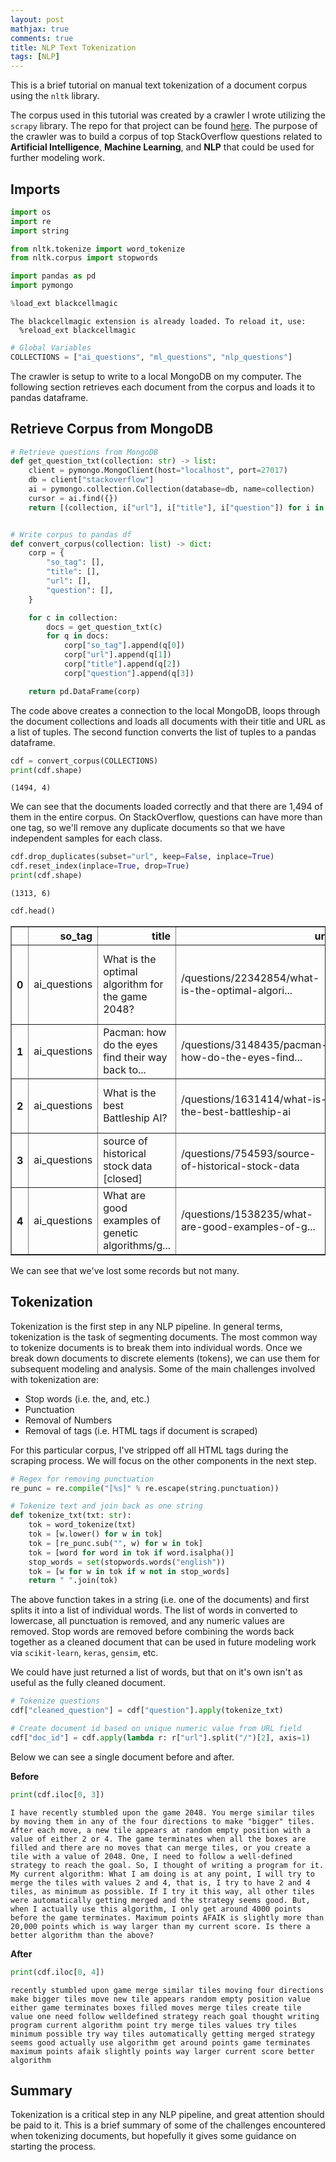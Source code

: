 ```yaml
---
layout: post  
mathjax: true  
comments: true  
title: NLP Text Tokenization  
tags: [NLP]  
---
```

This is a brief tutorial on manual text tokenization of a document corpus using the `nltk` library.  

The corpus used in this tutorial was created by a crawler I wrote utilizing the `scrapy` library. The repo for that project can be found [here](https://github.com/Jason-Adam/stack-crawler). The purpose of the crawler was to build a corpus of top StackOverflow questions related to **Artificial Intelligence**, **Machine Learning**, and **NLP** that could be used for further modeling work.  

## Imports


```python
import os
import re
import string

from nltk.tokenize import word_tokenize
from nltk.corpus import stopwords

import pandas as pd
import pymongo

%load_ext blackcellmagic
```

    The blackcellmagic extension is already loaded. To reload it, use:
      %reload_ext blackcellmagic



```python
# Global Variables
COLLECTIONS = ["ai_questions", "ml_questions", "nlp_questions"]
```

The crawler is setup to write to a local MongoDB on my computer. The following section retrieves each document from the corpus and loads it to pandas dataframe.  

## Retrieve Corpus from MongoDB


```python
# Retrieve questions from MongoDB
def get_question_txt(collection: str) -> list:
    client = pymongo.MongoClient(host="localhost", port=27017)
    db = client["stackoverflow"]
    ai = pymongo.collection.Collection(database=db, name=collection)
    cursor = ai.find({})
    return [(collection, i["url"], i["title"], i["question"]) for i in cursor]


# Write corpus to pandas df
def convert_corpus(collection: list) -> dict:
    corp = {
        "so_tag": [],
        "title": [],
        "url": [],
        "question": [],
    }

    for c in collection:
        docs = get_question_txt(c)
        for q in docs:
            corp["so_tag"].append(q[0])
            corp["url"].append(q[1])
            corp["title"].append(q[2])
            corp["question"].append(q[3])

    return pd.DataFrame(corp)
```

The code above creates a connection to the local MongoDB, loops through the document collections and loads all documents with their title and URL as a list of tuples. The second function converts the list of tuples to a pandas dataframe.


```python
cdf = convert_corpus(COLLECTIONS)
print(cdf.shape)
```

    (1494, 4)


We can see that the documents loaded correctly and that there are 1,494 of them in the entire corpus. On StackOverflow, questions can have more than one tag, so we'll remove any duplicate documents so that we have independent samples for each class.


```python
cdf.drop_duplicates(subset="url", keep=False, inplace=True)
cdf.reset_index(inplace=True, drop=True)
print(cdf.shape)
```

    (1313, 6)



```python
cdf.head()
```




<div>
<style scoped>
    .dataframe tbody tr th:only-of-type {
        vertical-align: middle;
    }

    .dataframe tbody tr th {
        vertical-align: top;
    }

    .dataframe thead th {
        text-align: right;
    }
</style>
<table border="1" class="dataframe">
  <thead>
    <tr style="text-align: right;">
      <th></th>
      <th>so_tag</th>
      <th>title</th>
      <th>url</th>
      <th>question</th>
    </tr>
  </thead>
  <tbody>
    <tr>
      <th>0</th>
      <td>ai_questions</td>
      <td>What is the optimal algorithm for the game 2048?</td>
      <td>/questions/22342854/what-is-the-optimal-algori...</td>
      <td>I have recently stumbled upon the game 2048. Y...</td>
    </tr>
    <tr>
      <th>1</th>
      <td>ai_questions</td>
      <td>Pacman: how do the eyes find their way back to...</td>
      <td>/questions/3148435/pacman-how-do-the-eyes-find...</td>
      <td>I found a lot of references to the AI of the g...</td>
    </tr>
    <tr>
      <th>2</th>
      <td>ai_questions</td>
      <td>What is the best Battleship AI?</td>
      <td>/questions/1631414/what-is-the-best-battleship-ai</td>
      <td>Battleship! Back in 2003 (when I was 17), I co...</td>
    </tr>
    <tr>
      <th>3</th>
      <td>ai_questions</td>
      <td>source of historical stock data [closed]</td>
      <td>/questions/754593/source-of-historical-stock-data</td>
      <td>I'm trying to make a stock market simulator (p...</td>
    </tr>
    <tr>
      <th>4</th>
      <td>ai_questions</td>
      <td>What are good examples of genetic algorithms/g...</td>
      <td>/questions/1538235/what-are-good-examples-of-g...</td>
      <td>Genetic algorithms (GA) and genetic programmin...</td>
    </tr>
  </tbody>
</table>
</div>



We can see that we've lost some records but not many.  

## Tokenization  
Tokenization is the first step in any NLP pipeline. In general terms, tokenization is the task of segmenting documents. The most common way to tokenize documents is to break them into individual words. Once we break down documents to discrete elements (tokens), we can use them for subsequent modeling and analysis. Some of the main challenges involved with tokenization are:  
* Stop words (i.e. the, and, etc.)  
* Punctuation  
* Removal of Numbers  
* Removal of tags (i.e. HTML tags if document is scraped)  

For this particular corpus, I've stripped off all HTML tags during the scraping process. We will focus on the other components in the next step.  


```python
# Regex for removing punctuation
re_punc = re.compile("[%s]" % re.escape(string.punctuation))

# Tokenize text and join back as one string
def tokenize_txt(txt: str):
    tok = word_tokenize(txt)
    tok = [w.lower() for w in tok]
    tok = [re_punc.sub("", w) for w in tok]
    tok = [word for word in tok if word.isalpha()]
    stop_words = set(stopwords.words("english"))
    tok = [w for w in tok if w not in stop_words]
    return " ".join(tok)
```

The above function takes in a string (i.e. one of the documents) and first splits it into a list of individual words. The list of words in converted to lowercase, all punctuation is removed, and any numeric values are removed. Stop words are removed before combining the words back together as a cleaned document that can be used in future modeling work via `scikit-learn`, `keras`, `gensim`, etc.  

We could have just returned a list of words, but that on it's own isn't as useful as the fully cleaned document.


```python
# Tokenize questions
cdf["cleaned_question"] = cdf["question"].apply(tokenize_txt)

# Create document id based on unique numeric value from URL field
cdf["doc_id"] = cdf.apply(lambda r: r["url"].split("/")[2], axis=1)
```

Below we can see a single document before and after.  

**Before**


```python
print(cdf.iloc[0, 3])
```

    I have recently stumbled upon the game 2048. You merge similar tiles by moving them in any of the four directions to make "bigger" tiles. After each move, a new tile appears at random empty position with a value of either 2 or 4. The game terminates when all the boxes are filled and there are no moves that can merge tiles, or you create a tile with a value of 2048. One, I need to follow a well-defined strategy to reach the goal. So, I thought of writing a program for it. My current algorithm: What I am doing is at any point, I will try to merge the tiles with values 2 and 4, that is, I try to have 2 and 4 tiles, as minimum as possible. If I try it this way, all other tiles were automatically getting merged and the strategy seems good. But, when I actually use this algorithm, I only get around 4000 points before the game terminates. Maximum points AFAIK is slightly more than 20,000 points which is way larger than my current score. Is there a better algorithm than the above?


**After**


```python
print(cdf.iloc[0, 4])
```

    recently stumbled upon game merge similar tiles moving four directions make bigger tiles move new tile appears random empty position value either game terminates boxes filled moves merge tiles create tile value one need follow welldefined strategy reach goal thought writing program current algorithm point try merge tiles values try tiles minimum possible try way tiles automatically getting merged strategy seems good actually use algorithm get around points game terminates maximum points afaik slightly points way larger current score better algorithm


## Summary  
Tokenization is a critical step in any NLP pipeline, and great attention should be paid to it. This is a brief summary of some of the challenges encountered when tokenizing documents, but hopefully it gives some guidance on starting the process.
